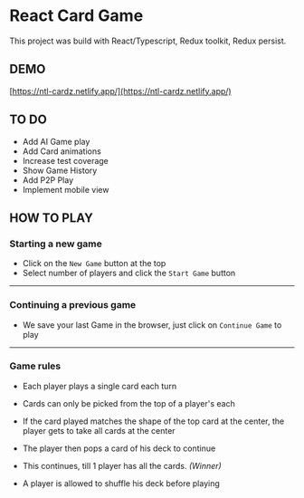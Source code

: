 # React Card Game

This project was build with React/Typescript, Redux toolkit, Redux persist.

## DEMO

[https://ntl-cardz.netlify.app/](https://ntl-cardz.netlify.app/)

## TO DO

- Add AI Game play
- Add Card animations
- Increase test coverage
- Show Game History
- Add P2P Play
- Implement mobile view

## HOW TO PLAY

### **Starting a new game**

- Click on the `New Game` button at the top
- Select number of players and click the `Start Game` button

---

### **Continuing a previous game**

- We save your last Game in the browser, just click on `Continue Game` to play

---

### **Game rules**

- Each player plays a single card each turn
- Cards can only be picked from the top of a player's each
- If the card played matches the shape of the top card at the center, the player gets to take all cards at the center
- The player then pops a card of his deck to continue
- This continues, till 1 player has all the cards. _(Winner)_

- A player is allowed to shuffle his deck before playing
